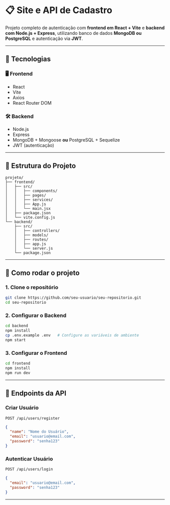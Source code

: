 # 📋 Site e API de Cadastro

Projeto completo de autenticação com **frontend em React + Vite** e **backend com Node.js + Express**, utilizando banco de dados **MongoDB ou PostgreSQL** e autenticação via **JWT**.

---

## 🚀 Tecnologias

### 🖥️ Frontend
- React
- Vite
- Axios
- React Router DOM

### 🛠️ Backend
- Node.js
- Express
- MongoDB + Mongoose **ou** PostgreSQL + Sequelize
- JWT (autenticação)

---

## 📁 Estrutura do Projeto

```
projeto/
├── frontend/
│   ├── src/
│   │   ├── components/
│   │   ├── pages/
│   │   ├── services/
│   │   ├── App.js
│   │   └── main.jsx
│   ├── package.json
│   └── vite.config.js
└── backend/
    ├── src/
    │   ├── controllers/
    │   ├── models/
    │   ├── routes/
    │   ├── app.js
    │   └── server.js
    └── package.json
```

---

## 🧪 Como rodar o projeto

### 1. Clone o repositório

```bash
git clone https://github.com/seu-usuario/seu-repositorio.git
cd seu-repositorio
```

### 2. Configurar o Backend

```bash
cd backend
npm install
cp .env.example .env   # Configure as variáveis de ambiente
npm start
```

### 3. Configurar o Frontend

```bash
cd frontend
npm install
npm run dev
```

---

## 🔐 Endpoints da API

### Criar Usuário

`POST /api/users/register`

```json
{
  "name": "Nome do Usuário",
  "email": "usuario@email.com",
  "password": "senha123"
}
```

### Autenticar Usuário

`POST /api/users/login`

```json
{
  "email": "usuario@email.com",
  "password": "senha123"
}
```

---